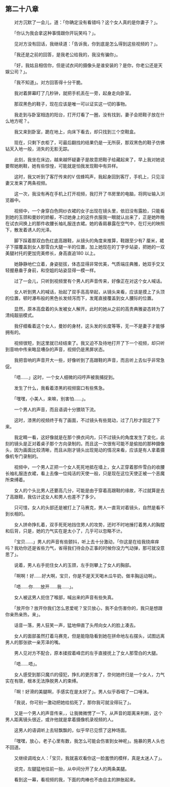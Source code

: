 ## 第二十八章

　　对方沉默了一会儿，道：「你确定没有看错吗？这个女人真的是你妻子？」。

　　「你认为我会拿这种事情跟你开玩笑吗？」。

　　见对方没有回话，我继续道：「告诉我，你到底是怎么得到这些视频的？」。

　　「我还是之前的回答，是我老公给我的，我没有骗你」。

　　「好，我姑且相信你，但是试衣间的摄像头是谁安装的？是你，你老公还是天娱公司？」。

　　「我不知道」。对方回答得十分干脆。

　　我对着屏幕盯了几秒钟，就把手机丢在一旁，起身走向卧室。

　　那双黑色的鞋子，现在应该是唯一可以证实这一切的事物。

　　我走到与卧室相连的阳台，打开灯看了一圈，没有找到，妻子会把鞋子放在什么地方呢？。

　　我又来到卧室，跪在地上，向床下看去，却只找到三个空鞋盒。

　　现在，只剩下衣柜了，可最后翻找的结果仍是一无所获，那双黑色的鞋子仿佛钻天入地一般，消失的无影无踪。

　　此刻，我坐在床边，越来越怀疑妻子是故意把鞋子给藏起来了，早上我对她说要帮她刷鞋，她有些惊惶，可能就是怕我发现鞋中有异样。

　　这时，我又听到了客厅传来的V 信蜂鸣声，我起身回到客厅，手机上，只见淫妻又发来了两条视频。

　　这一次，我没有再在手机上打开视频，我打开了书房里的电脑，将网址输入浏览器中。

　　视频中，一个身穿白色网纱衣裙的女子出现在镜头里，依旧没有露脸，只能看到她的玉颈和曼妙的娇躯，不过她身上的这件衣服我一眼就认出来了，正是她昨晚在试衣间换上的那件收腰长袖礼服连衣裙。她的香肩暴露在空气中，在灯光的映照下，散发着诱人的光泽。

　　脚下踩着那双白色红底高跟鞋，从镜头的角度来推算，鞋跟至少有7 厘米，裙子下摆覆盖到女人那雪白大腿一半的位置，加上她现在的丁字步站姿，把她的一双美腿衬托的更加完美修长，身高直追180 以上。

　　她静静地伫立着，身姿挺拔，体态显得非常优美，气质端庄典雅，她双手交叉轻握悬垂于身前，和空姐的站姿显得一模一样。

　　过了一会儿，只听到视频里有个男人的声音传来，好像正在对这个女人喊话。

　　女人听到男人的喊话，抬起了双手高高举起，从镜头来看，应该是摸上了头顶的位置，顿时瀑布般的黑色长发倾泻而下，发尾直接覆盖到女人腰际的位置。

　　显然，原本高盘着的头发被女人解开。此时的她从之前的高贵典雅姿态转为了清纯靓丽模式。

　　我仔细看着这个女人，曼妙的身材，这头发的长度等等，无一不是妻子才能够拥有的。

　　视频很短，到这里就已经结束了。我又迫不及待地打开了下一个视频，却只听到音响中传来略显嘈杂的声音，视频仍是黑屏状态。

　　我把音响的声音开大一些，好像听到了高跟鞋的声音，而且听上去似乎非常急促。

　　「唔……」这时，一个女人细微的闷哼声被我捕捉到。

　　发生了什么，我看着漆黑的视频窗口有些焦急。

　　「嘿嘿，小美人，来嘛，别害怕……」。

　　一个男人的声音，而且语调十分猥琐下流。

　　这时，漆黑的视频终于有了画面，不过镜头有些晃动，过了几秒才固定了下来。

　　我定睛一看，这好像就是在那个换衣间内，只不过镜头的角度发生了变化，此刻的镜头是正对着桌子那个方向录制的。而且这一次很有可能不是偷拍的那种摄像头，因为画面比较清晰，而且从刚才镜头出现晃动的情况来看，应该是有人拿着摄像机专门录制的。

　　视频中，一个男人正把一个女人死死地抵在墙上，女人正穿着那件雪白的收腰长袖礼服连衣裙，看上去像一位纯洁的天使一般，只是现在这位天使正被一个恶魔所束缚着。

　　女人的个头比男人还要高几分，可能是由于穿着高跟鞋的缘故，不过就算是去了高跟鞋，我估计这女人和男人也差不了多少。

　　只可惜，女人的头部还是被打上了马赛克，男人一直背对着镜头，自然是看不到长相的。

　　女人拼命挣扎着，双手死死地挡住男人的攻势，还时不时地捶打着男人的胸膛和后背，只是，她的力气实在是太小了，几乎可以忽略不计。

　　「宝贝……」男人的声音有些颤抖，听上去十分激动，「你这是在给我挠痒痒吗？我劝你还是省些力气，省得我们待会办正事的时候你没力气动弹，那可就没意思了」。

　　说着，男人右手扼住女人的玉颈，左手则攀上了女人的胸部。

　　「啊啊！好……好大啊，宝贝，你是不是天天喝木瓜牛奶，做丰胸运动啊」。

　　「唔……你……放开……我……」。

　　女人被这男人扼住了喉部，喊出来的声音有些失真。

　　「放开你？放开你我们怎么恩爱呢？宝贝放心，我不会伤害你的，我只是想跟你亲热亲热，来」。

　　话音一落，男人狂笑一声，猛地伸直了头颅向女人的脸上凑去。

　　女人的面部虽然打着马赛克，但是能隐隐看到她在拼命地左右摆头，试图远离男人的那张欲一亲芳泽的嘴。

　　男人见对方不配合，原本揉捏着峰峦的左手直接抚上了女人那雪白的大腿。

　　「唔……唔」。

　　女人感受到那只魔爪的侵犯，挣扎的更厉害了，奈何她终归是一个女人，力气实在有限，根本无法挣脱男人的束缚。

　　「啊！好滑的美腿啊，手感实在是太好了」。男人似乎吞咽了一口唾沫。

　　「我说，你可别一激动把她给掐死了，那你我可就没得玩了」。

　　又是一个男人的声音传来，，让我微微愣了一下。从声音的距离来判断，这个男人距离镜头很近，或许他就是拿着摄像机录视频的人。

　　这男人的语调听上去轻飘飘的，似乎早已见惯了这种场面。

　　「嘿嘿，放心，老子心里有数，我怎么可能会伤害到女神呢」。施暴的男人头也不回道。

　　又继续调戏女人：「宝贝，我就喜欢看你这一脸羞愤的模样，真是太迷人了」。

　　说完，左腿猛地往前一抬，从中间分开了女人的两条美腿。

　　看到这一幕，看视频的我，下面的肉棒也不由自主的肿胀起来。

